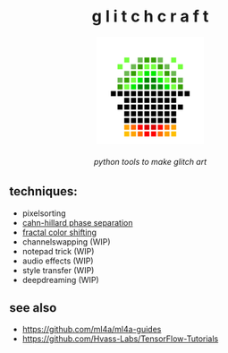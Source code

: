 <h1 align="center"> g l i t c h c r a f t </h1>
<div align="center"><img src="./logo/logo.png" width="192"></div>

<h6 align="center"> python tools to make glitch art </h6>

## techniques:
- pixelsorting
- [cahn-hillard phase separation](docs/ch.md)
- [fractal color shifting](docs/fractal.md)
- channelswapping (WIP)
- notepad trick (WIP)
- audio effects (WIP)
- style transfer (WIP)
- deepdreaming (WIP)

## see also
- https://github.com/ml4a/ml4a-guides
- https://github.com/Hvass-Labs/TensorFlow-Tutorials
